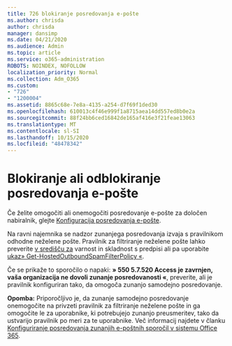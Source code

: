 ```yaml
---
title: 726 blokiranje posredovanja e-pošte
ms.author: chrisda
author: chrisda
manager: dansimp
ms.date: 04/21/2020
ms.audience: Admin
ms.topic: article
ms.service: o365-administration
ROBOTS: NOINDEX, NOFOLLOW
localization_priority: Normal
ms.collection: Adm_O365
ms.custom:
- "726"
- "1200004"
ms.assetid: 8865c68e-7e8a-4135-a254-d7f69f1ded30
ms.openlocfilehash: 610013c4f46e999f1a8715aea14dd557ed8b0e2a
ms.sourcegitcommit: 88f24bb6ced16842de165af416e3f21feae13063
ms.translationtype: MT
ms.contentlocale: sl-SI
ms.lasthandoff: 10/15/2020
ms.locfileid: "48478342"
---
```

# <a name="blocking-or-unblocking-email-forwarding"></a>Blokiranje ali odblokiranje posredovanja e-pošte

Če želite omogočiti ali onemogočiti posredovanje e-pošte za določen nabiralnik, glejte [Konfiguracija posredovanja e-pošte](https://docs.microsoft.com/microsoft-365/admin/email/configure-email-forwarding).

Na ravni najemnika se nadzor zunanjega posredovanja izvaja s pravilnikom odhodne neželene pošte. Pravilnik za filtriranje neželene pošte lahko preverite [v središču za](https://protection.office.com/antispam) varnost in skladnost s predpisi ali pa uporabite [ukaz» Get-HostedOutboundSpamFilterPolicy «](https://docs.microsoft.com/powershell/module/exchange/get-hostedoutboundspamfilterpolicy).

Če se prikaže to sporočilo o napaki: **» 550 5.7.520 Access je zavrnjen, vaša organizacija ne dovoli zunanje posredovanosti «**, preverite, ali je pravilnik konfiguriran tako, da omogoča zunanjo samodejno posredovanje.

**Opomba:** Priporočljivo je, da zunanje samodejno posredovanje onemogočite na privzeti pravilnik za filtriranje neželene pošte in ga omogočite le za uporabnike, ki potrebujejo zunanjo preusmeritev, tako da ustvarijo pravilnik po meri za te uporabnike. Več informacij najdete v članku [Konfiguriranje posredovanja zunanjih e-poštnih sporočil v sistemu Office 365](https://docs.microsoft.com/microsoft-365/security/office-365-security/external-email-forwarding).